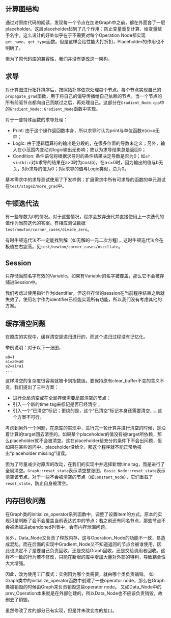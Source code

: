 ## 计算图结构

通过对原库代码的阅读，发现每一个节点在加进Graph中之前，都在外面套了一层placeholder。这层placeholder起到了几个作用：防止变量重复计算、给变量赋予名字。这么设计的好处似乎在于不需要对每个Operation Node都实现`get_name`、`get_type`函数。但是这样会给性能大打折扣，Placeholder的作用也不明确了。

但为了原代码库的兼容性，我们并没有更改这一架构。

## 求导

对计算图进行拓扑排序后，按照拓扑序依次处理每个节点。每个节点实现自己的`propagate_grad`函数，用于将自己的偏导传播给自己依赖的节点。当一个节点的所有前驱节点都向自己贡献过之后，再处理自己。这部分在`Gradient_Node.cpp`中的`Gradient_Node::Gradient_Node`函数中实现。

对于一些特殊函数的求导处理：
* Print: 由于这个操作返回数本身，所以求导时认为print与单位函数e(x)=x无异；
* Logic: 由于逻辑运算符的输出是分段的，在很多位置的导数未定义；另外，输入在小范围内变动对logic输出无影响；故认为求导结果总是返回0；
* Condition: 条件语句将根据求导时的条件结果决定导数是否为0；如`a?sin(b):c`对b求导的结果在a>0时为cos(b)，在a<=0时，因为输出的值与b无关，对b求导的值为0；对a求导的值与Logic类似，总为0。

基本需求中的求导测试使用了下发样例；扩展需求中所有可求导的函数的单元测试在`test/stage2/more_grad`中。

## 牛顿迭代法

有一些导数为0的情况。对于这些情况，程序会放弃迭代并直接使用上一次迭代的值作为当前迭代的答案。有相应测试数据`test/newton/corner_cases/divide_zero`。

有时牛顿迭代法不一定能找到解（如无解的一元二次方程），这时牛顿迭代法会在极值左右震荡。见`test/newton/corner_cases/oscillate`。

## Session

只存储当前名字有效的Variable。如果有Variable的名字被覆盖，那么它不会被存储进Session中。

我们考虑过使用指针作为identifier，但这样存储的session在当前程序结束之后就失效了。使用名字作为identifier已经能实现所有功能，所以我们没有考虑其他的方案。

## 缓存清空问题

在原库的实现中，缓存清空是递归进行的，而这个递归过程没有记忆化。

举例说明：对于以下一张图，
```
a0=1
a1=a0+a0
a2=a1+a1
...
```
这样清空的复杂度很容易就被卡到指数级。要保持原有clear_buffer不变的含义不变，我们提出了三种方案：

* 进行全局清空或在全局存储需要局部清空的节点；
* 引入一个新的time tag来标记是否已经清空；
* 引入一个“已清空”标记；更绕的是，这个“已清空”标记本身还需要清空……这个方案不可行。

考虑到另外一个问题，在原库的实现中，进行完一轮计算并进行清空的时候，是沿着计算的target回去清空的。如果某个placeholder的值没有被target所依赖，那么placeholder就不会被清空。这在placeholder给充分的条件下不会出问题，但如果在某些询问中，placeholder没给全，那这个程序就不能正常地报出“placeholder missing”错误。

但为了尽量减少对原库的改动，在我们的实现中并选择新增time tag，而是进行了全局清空。`Graph::reset_state`表示清空整张图，`Basic_Node::reset_state`表示清空该节点。对于一些不会被清空的节点（如`Constant_Node`），它们重载了`reset_state`，防止自身被清空。

## 内存回收问题

在Graph类的initialize_operator系列函数中，调整了设置item的方式。原本的实现只是判断了会不会覆盖当前表达式中的节点；若之前还有同名节点，那些节点不会被添加进abandoned列表中，会有内存泄漏问题。

另外，Data_Node又负责了释放内存，这与Operation_Node的功能不一致，易造成混乱。而在后面的实现中Gradient_Node又不知道返回的节点会被谁使用，因此也决定不了是要自己负责回收，还是交给Graph回收，还是交给调用者回收。这样不一致的行为若不修改，只能在新增的库中增加大量对外部的特判，导致耦合性大大增强。

因此，改为使用工厂模式：实例因为哪个类需要，就由哪个类负责销毁。
如Graph类中的initialize_operator函数中创建了一些operator node，那么在Graph类被销毁的时候由Graph来负责销毁这些operator node。
又如Data_Node中的prev_Operation本来就是在外部创建的，所以Data_Node也不应该负责销毁，故删去了销毁。

虽然修改了库的部分已有实现，但是并未改变库的接口。
